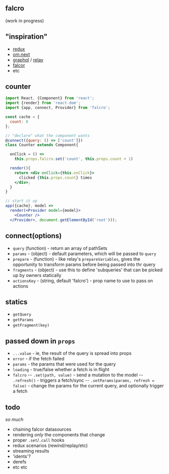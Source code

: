 falcro
---

(work in progress)

"inspiration"
---

- [redux](https://rackt.github.io/redux/)
- [om.next](https://github.com/omcljs/om/)
- [graphql](https://facebook.github.io/graphql/) / [relay](https://facebook.github.io/relay)
- [falcor](https://netflix.github.io/falcor)
- etc


counter
---

```jsx
import React, {Component} from 'react';
import {render} from 'react-dom';
import {app, connect, Provider} from 'falcro';

const cache = {
  count: 0
};

// "declare" what the component wants
@connect({query: () => ['count']})
class Counter extends Component{

  onClick = () =>
    this.props.falcro.set('count', this.props.count + 1)

  render(){
    return <div onClick={this.onClick}>
      clicked {this.props.count} times
    </div>;
  }
}

// start it up
app({cache}, model =>
  render(<Provider model={model}>
    <Counter />
  </Provider>, document.getElementById('root')));
```

connect(options)
---

- `query` (function) - return an array of pathSets
- `params` - (object) - default parameters, which will be passed to `query`
- `prepare` - (function) - like relay's `prepareVariables`, gives the opportunity to transform params before being passed into thr query
- `fragments` - (object) - use this to define 'subqueries' that can be picked up by owners statically
- `actionsKey` - (string, default 'falcro') - prop name to use to pass on actions

statics
---

- `getQuery`
- `getParams`
- `getFragment(key)`

passed down in `props`
---

- `...value` - ie, the result of the query is spread into props
- `error` - if the fetch failed
- `params` - the params that were used for the query
- `loading` - true/false whether a fetch is in flight
- `falcro`
-- `.set(path, value)` - send a mutation to the model
-- `.refresh()` - triggers a fetch/sync
-- `.setParams(params, refresh = false)` - change the params for the current query, and optionally trigger a fetch



todo
---

*so much*

- chaining falcor datasources
- rendering *only* the components that change
- proper `.set`/`.call` hooks
- redux scenarios (rewind/replay/etc)
- streaming results
- 'idents'?
- derefs
- etc etc




